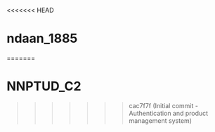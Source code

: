 <<<<<<< HEAD
# ndaan_1885
=======
# NNPTUD_C2
>>>>>>> cac7f7f (Initial commit - Authentication and product management system)
